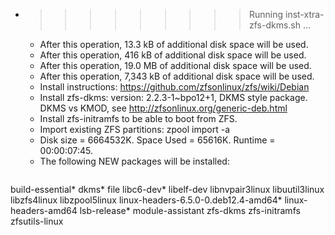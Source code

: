 * >>>>>>>>> Running inst-xtra-zfs-dkms.sh ...
  * After this operation, 13.3 kB of additional disk space will be used.
  * After this operation, 416 kB of additional disk space will be used.
  * After this operation, 19.0 MB of additional disk space will be used.
  * After this operation, 7,343 kB of additional disk space will be used.
  * Install instructions: https://github.com/zfsonlinux/zfs/wiki/Debian
  * Install zfs-dkms: version: 2.2.3-1~bpo12+1, DKMS style package. DKMS vs KMOD, see http://zfsonlinux.org/generic-deb.html
  * Install zfs-initramfs to be able to boot from ZFS.
  * Import existing ZFS partitions: zpool import -a
  * Disk size = 6664532K. Space Used = 65616K. Runtime = 00:00:07:45.
  * The following NEW packages will be installed:
  ```bash
build-essential* dkms* file libc6-dev* libelf-dev
libnvpair3linux libuutil3linux libzfs4linux libzpool5linux linux-headers-6.5.0-0.deb12.4-amd64*
linux-headers-amd64 lsb-release* module-assistant zfs-dkms zfs-initramfs
zfsutils-linux
  ```

